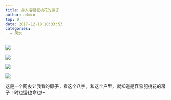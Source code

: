 ```yaml
---
title: 男人容易犯桃花的房子
author: admin
top: 0
data: 2017-12-18 10:33:53
categories: 
  - 风水
---
```

![](http://fs-image.pull.net.cn/17-12-18/10334380.jpg!800)

![](http://fs-image.pull.net.cn/17-12-18/21248329.jpg!800)

![](http://fs-image.pull.net.cn/17-12-18/42705537.jpg!800)

![](http://fs-image.pull.net.cn/17-12-18/84503773.jpg!800)

这是一个网友让我看的房子，看这个八字，和这个户型，就知道是容易犯桃花的房子！时也运也命也!~
